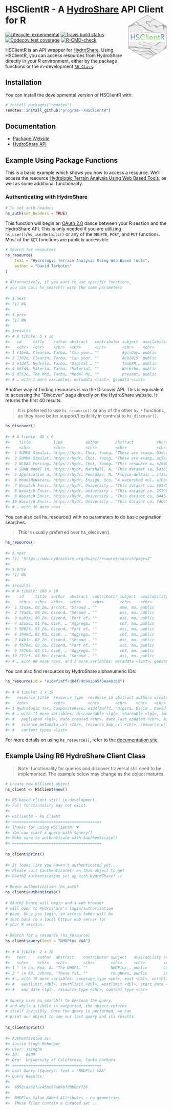 
<!-- README.md is generated from README.Rmd. Please edit that file -->

# HSClientR - A [HydroShare](https://www.hydroshare.org) API Client for R <a href='https://github.com/program--/HSClientR'><img src='man/figures/logo.png' align="right" height="139" /></a>

<!-- badges: start -->

[![Lifecycle:
experimental](https://img.shields.io/badge/lifecycle-maturing-blue.svg)](https://www.tidyverse.org/lifecycle/#maturing)
[![Travis build
status](https://travis-ci.com/program--/HSClientR.svg?branch=master)](https://travis-ci.com/program--/HSClientR)
[![Codecov test
coverage](https://codecov.io/gh/program--/HSClientR/branch/master/graph/badge.svg)](https://codecov.io/gh/program--/HSClientR)
[![R-CMD-check](https://github.com/program--/HSClientR/workflows/R-CMD-check/badge.svg)](https://github.com/program--/HSClientR/actions)
<!-- [![CRAN status](https://www.r-pkg.org/badges/version/HSClientR)](https://CRAN.R-project.org/package=HSClientR) -->
<!-- badges: end -->

HSClientR is an API wrapper for
[HydroShare](https://www.hydroshare.org). Using HSClientR, you can
access resources from HydroShare directly in your R environment, either
by the package functions or the in-development
[`R6 Class`](https://r6.r-lib.org/reference/R6Class.html).

## Installation

You can install the developmental version of HSClientR with:

``` r
# install.packages("remotes")
remotes::install_github("program--/HSClientR")
```

## Documentation

- [Package Website](https://hsclientr.justinsingh.me)
- [HydroShare API](https://www.hydroshare.org/hsapi/)

## Example Using Package Functions

This is a basic example which shows you how to access a resource. We’ll
access the resource [Hydrologic Terrain Analysis Using Web Based
Tools](https://www.hydroshare.org/resource/e1d4f2aff7d84f79b901595f6ea48368/),
as well as some additional functionality.

### Authenticating with HydroShare

``` r
# To set auth headers
hs_auth(set_headers = TRUE)
```

This function will begin an [OAuth 2.0](https://oauth.net/2/) dance between your R session and the
HydroShare API. This is only needed if you are utilizing `hs_user()`/`hs_userDetails()` or any of the
`DELETE`, `POST`, and `PUT` functions. Most of the `GET` functions are publicly accessible.

``` r
# Search for resources
hs_resource(
    text = "Hydrologic Terrain Analysis Using Web Based Tools",
    author = "David Tarboton"
)

# Alternatively, if you want to use specific functions,
# you can call hs_search() with the same parameters

#> $.next
#> [1] NA
#> 
#> $.prev
#> [1] NA
#> 
#> $results
#> # A tibble: 5 x 10
#>   id     title    author abstract   contributor subject  availability content_type
#>   <chr>  <chr>    <chr>  <chr>      <chr>       <chr>    <chr>        <chr>       
#> 1 c1be8… Clearin… Tarbo… "Can your… ""          #gisDay… public       Composite, …
#> 2 1302d… Clearin… Tarbo… "Can your… ""          AGU2015  public       Composite, …
#> 3 e1d4f… Hydrolo… Tarbo… "Digital … ""          TauDEM,… public       Presentatio…
#> 4 66fd9… Materia… Tarbo… "Material… ""          Worksho… public       Presentatio…
#> 5 d752e… The Mod… Tarbo… "Model My… ""          present… public       Presentatio…
#> # … with 2 more variables: metadata <list>, geodata <list>
```

Another way of finding resources is via the Discover API.
This is equivalent to accessing the "Discover" page directly
on the HydroShare website. It returns the first 40 results.

> It is preferred to use `hs_resource()` or any of the other `hs_*` functions,
> as they have better support/flexibility in contrast to `hs_discover()`.

``` r
hs_discover()

#> # A tibble: 40 x 6
#>    title          link          author       abstract          short_id   metadata
#>    <chr>          <chr>         <chr>        <chr>             <chr>      <list>  
#>  1 SUMMA Simulat… https://hydr… Choi, Young… "These are examp… 03dc01d36… <tibble…
#>  2 SUMMA Simulat… https://hydr… Choi, Young… "These are examp… ac54c8046… <tibble…
#>  3 NLDAS Forcing… https://hydr… Choi, Young… "This resource w… a28685d2d… <tibble…
#>  4 SHAW model in… https://hydr… Marshall, A… "This dataset su… 5a355d673… <tibble…
#>  5 Application o… https://hydr… Pedrazas, M… "Fluvio-deltaic … cf3c26339… <tibble…
#>  6 ModelMyWaters… https://hydr… Ensign, Sco… "A watershed mul… a10bfc16d… <tibble…
#>  7 Wasatch Envir… https://hydr… University … "This dataset co… 5057577e8… <tibble…
#>  8 Wasatch Envir… https://hydr… University … "This dataset co… 252980b3b… <tibble…
#>  9 Wasatch Envir… https://hydr… University … "This dataset co… 6445418c7… <tibble…
#> 10 Wasatch Envir… https://hydr… University … "This dataset co… 74dc57ed7… <tibble…
#> # … with 30 more rows
```

You can also call hs_resource() with no parameters to do basic pagination searches.

> This is usually preferred over hs_discover().

``` r
hs_resource()

#> $.next
#> [1] "https://www.hydroshare.org/hsapi/resource/search?page=2"
#> 
#> $.prev
#> [1] NA
#> 
#> $results
#> # A tibble: 100 x 10
#>    id     title  author  abstract  contributor subject  availability content_type 
#>    <chr>  <chr>  <chr>   <chr>     <chr>       <chr>    <chr>        <chr>        
#>  1 73aae… 00_Ze… Arscot… "Stroud … ""          mmw, mo… public       Geographic F…
#>  2 73ad4… 00_Ze… Gisond… "Second … ""          osi, mo… public       Geographic F…
#>  3 ea93a… 00_Ze… Gisond… "Part of… ""          osi, mo… public       Geographic F…
#>  4 a2a5c… 01_Pe… Gish, … "Aggrega… ""          cbf, mm… public       Geographic F…
#>  5 5002f… 01_Ze… Gisond… "Part of… ""          osi, mo… public       Geographic F…
#>  6 1048d… 02_Ma… Gish, … "Aggrega… ""          cbf, mm… public       Geographic F…
#>  7 b4b3c… 02_Ze… Gisond… "Second … ""          osi, mo… public       Geographic F…
#>  8 fb70e… 02_Ze… Gisond… "Part of… ""          osi, mo… public       Geographic F…
#>  9 74704… 03_Cl… Gish, … "Aggrega… ""          cbf, mm… public       Geographic F…
#> 10 737cf… 03_Mo… Gisond… "Second … ""          osi, mo… public       Geographic F…
#> # … with 90 more rows, and 2 more variables: metadata <list>, geodata <list>
```

You can also find resources by HydroShare alphanumeric IDs:

``` r
hs_resource(id = "e1d4f2aff7d84f79b901595f6ea48368")

#> # A tibble: 1 x 19
#>   resource_title  resource_type  resource_id abstract authors creator doi   public
#>   <chr>           <chr>          <chr>       <chr>    <chr>   <chr>   <lgl> <lgl> 
#> 1 Hydrologic Ter… CompositeReso… e1d4f2aff7… "Digita… David … David … NA    TRUE  
#> # … with 11 more variables: discoverable <lgl>, shareable <lgl>, immutable <lgl>,
#> #   published <lgl>, date_created <chr>, date_last_updated <chr>, bag_url <chr>,
#> #   science_metadata_url <chr>, resource_map_url <chr>, resource_url <chr>,
#> #   content_types <list>
```

For more details on using `hs_resource()`, refer to the
[documentation site](https://hsclientr.justinsingh.me/reference/hs_resource.html).

## Example Using R6 HydroShare Client Class

> Note: functionality for queries and discover traversal still need to
> be implemented. The example below may change as the object matures.

``` r
# Create new HSClient object
hs_client <- HSClient$new()

#> R6-based client still in-development.
#> Full functionality may not exist.
#> 
#> HSClientR - R6 Client
#> =======================================
#> Thanks for using HSClientR! ♥
#> You can start a query with $query()
#> Make sure to authenticate with $authenticate()
#> =======================================

hs_client$print()

#> It looks like you haven't authenticated yet...
#> Please call $authenticate() on this object to get
#> OAuth2 authentication set up with HydroShare! :)

# Begin authentication (hs_auth)
hs_client$authenticate()

# OAuth2 Dance will begin and a web browser
# will open to HydroShare's login/authorization
# page. Once you login, an access token will be
# sent back to a local httpuv web server for
# your R session.

# Search for a resource (hs_resource)
hs_client$query(text = "NHDPlus VAA")

#> # A tibble: 2 x 18
#>   text     author  abstract    contributor subject   availability created modified
#>   <chr>    <chr>   <chr>       <chr>       <chr>     <chr>        <chr>   <chr>   
#> 1 " \n ba… Rea, A… "The NHDPl… ""          NHDPlus,… public       2019-0… 2019-08…
#> 2 " \n 60… Johnso… "These fil… ""          roughnes… public       2020-1… 2021-02…
#> # … with 10 more variables: coverage_type <chr>, east <dbl>, northlimit <dbl>,
#> #   eastlimit <dbl>, southlimit <dbl>, westlimit <dbl>, start_date <lgl>,
#> #   end_date <lgl>, resource_type <chr>, content_type <chr>

# $query uses hs_search() to perform the query,
# and while a tibble is outputted, the object returns
# itself invisibly. Once the query is performed, we can
# print our object to see our last query and its results:

hs_client$print()

#> Authenticated as:
#> Justin Singh-Mohudpur
#> User: jsinghm
#> ID:   8409
#> Org:  University of California, Santa Barbara
#> =======================================
#> Last Query ($query): text = "NHDPlus VAA"
#> Query Results:
#>  
#>  6092c8a62fac45be97a09bfd0b0bf726  
#>  
#>  NHDPlus Value Added Attributes - no geometries  
#>  These files contain a curated set ...
```
